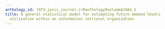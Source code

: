 ```yaml
---
anthology_id: 1973.jasis_journal-ir0anthology0volumeA24A4.3
title: A general statistical model for estimating future demand levels of data-base
  utilization within an information retrieval organization
---
```

